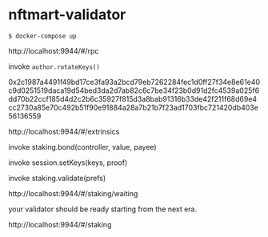 # nftmart-validator

```
$ docker-compose up
```

http://localhost:9944/#/rpc

invoke `author.rotateKeys()`

0x2c1987a4491f49bd17ce3fa93a2bcd79eb7262284fec1d0ff27f34e8e61e40c9d0251519daca19d54bed3da2d7ab82c6c7be34f23b0d91d2fc4539a025f6dd70b22ccf185d4d2c2b6c35927f815d3a8bab91316b33de42f211f68d69e4cc2730a85e70c492b51f90e91884a28a7b21b7f23ad1703fbc721420db403e56136559

http://localhost:9944/#/extrinsics

invoke staking.bond(controller, value, payee)

invoke session.setKeys(keys, proof)

invoke staking.validate(prefs)

http://localhost:9944/#/staking/waiting

your validator should be ready starting from the next era.

http://localhost:9944/#/staking
